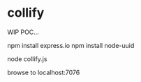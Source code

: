 collify
=======

WIP POC...

  npm install express.io
  npm install node-uuid
  
  node collify.js
  
  browse to localhost:7076
  
